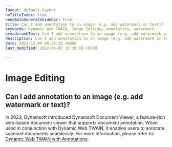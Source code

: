 ```yaml
---
layout: default-layout
noTitleIndex: true
needAutoGenerateSidebar: true
title: Can I add annotation to an image (e.g. add watermark or text)?
keywords: Dynamic Web TWAIN, Image Editing, annotation, watermark
breadcrumbText: Can I add annotation to an image (e.g. add watermark or text)?
description: Can I add annotation to an image (e.g. add watermark or text)?
date: 2021-12-09 09:25:33 +0800
last_modified: 2022-06-02 15:30:49 +0800

---
```


# Image Editing

## Can I add annotation to an image (e.g. add watermark or text)?

In 2023, Dynamsoft introduced Dynamsoft Document Viewer, a feature-rich web-based document viewer that supports document annotation. When used in conjunction with Dynamic Web TWAIN, it enables users to annotate scanned documents seamlessly. For more information, please refer to: [Dynamic Web TWAIN with Annotations](https://www.dynamsoft.com/web-twain/docs/faq/dwt-with-annotation.html).
